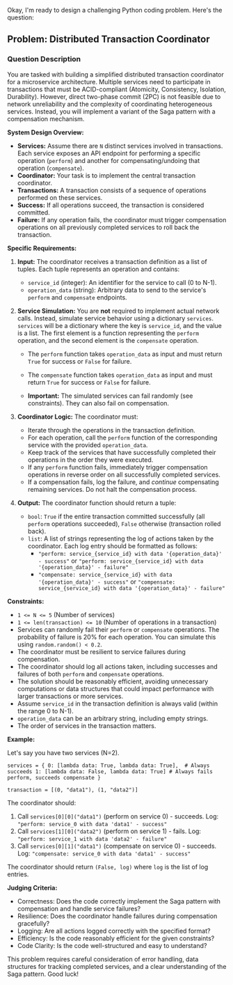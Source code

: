 Okay, I'm ready to design a challenging Python coding problem. Here's the question:

## Problem: Distributed Transaction Coordinator

### Question Description

You are tasked with building a simplified distributed transaction coordinator for a microservice architecture. Multiple services need to participate in transactions that must be ACID-compliant (Atomicity, Consistency, Isolation, Durability). However, direct two-phase commit (2PC) is not feasible due to network unreliability and the complexity of coordinating heterogeneous services. Instead, you will implement a variant of the Saga pattern with a compensation mechanism.

**System Design Overview:**

*   **Services:** Assume there are `N` distinct services involved in transactions. Each service exposes an API endpoint for performing a specific operation (`perform`) and another for compensating/undoing that operation (`compensate`).
*   **Coordinator:** Your task is to implement the central transaction coordinator.
*   **Transactions:** A transaction consists of a sequence of operations performed on these services.
*   **Success:** If all operations succeed, the transaction is considered committed.
*   **Failure:** If any operation fails, the coordinator must trigger compensation operations on all previously completed services to roll back the transaction.

**Specific Requirements:**

1.  **Input:** The coordinator receives a transaction definition as a list of tuples. Each tuple represents an operation and contains:
    *   `service_id` (integer): An identifier for the service to call (0 to N-1).
    *   `operation_data` (string): Arbitrary data to send to the service's `perform` and `compensate` endpoints.

2.  **Service Simulation:** You are **not** required to implement actual network calls. Instead, simulate service behavior using a dictionary `services`. `services` will be a dictionary where the key is `service_id`, and the value is a list. The first element is a function representing the `perform` operation, and the second element is the `compensate` operation.

    * The `perform` function takes `operation_data` as input and must return `True` for success or `False` for failure.
    * The `compensate` function takes `operation_data` as input and must return `True` for success or `False` for failure.

    *   **Important:** The simulated services can fail randomly (see constraints). They can also fail on compensation.

3.  **Coordinator Logic:** The coordinator must:

    *   Iterate through the operations in the transaction definition.
    *   For each operation, call the `perform` function of the corresponding service with the provided `operation_data`.
    *   Keep track of the services that have successfully completed their operations in the order they were executed.
    *   If any `perform` function fails, immediately trigger compensation operations in reverse order on all successfully completed services.
    *   If a compensation fails, log the failure, and *continue* compensating remaining services. Do not halt the compensation process.

4.  **Output:** The coordinator function should return a tuple:

    *   `bool`: `True` if the entire transaction committed successfully (all `perform` operations succeeded), `False` otherwise (transaction rolled back).
    *   `list`: A list of strings representing the log of actions taken by the coordinator. Each log entry should be formatted as follows:
        *   `"perform: service_{service_id} with data '{operation_data}' - success"` or `"perform: service_{service_id} with data '{operation_data}' - failure"`
        *   `"compensate: service_{service_id} with data '{operation_data}' - success"` or `"compensate: service_{service_id} with data '{operation_data}' - failure"`

**Constraints:**

*   `1 <= N <= 5` (Number of services)
*   `1 <= len(transaction) <= 10` (Number of operations in a transaction)
*   Services can randomly fail their `perform` or `compensate` operations. The probability of failure is 20% for each operation. You can simulate this using `random.random() < 0.2`.
*   The coordinator must be resilient to service failures during compensation.
*   The coordinator should log all actions taken, including successes and failures of both `perform` and `compensate` operations.
*   The solution should be reasonably efficient, avoiding unnecessary computations or data structures that could impact performance with larger transactions or more services.
*   Assume `service_id` in the transaction definition is always valid (within the range 0 to N-1).
*   `operation_data` can be an arbitrary string, including empty strings.
*   The order of services in the transaction matters.

**Example:**

Let's say you have two services (N=2).

`services = {
    0: [lambda data: True, lambda data: True],  # Always succeeds
    1: [lambda data: False, lambda data: True] # Always fails perform, succeeds compensate
}`

`transaction = [(0, "data1"), (1, "data2")]`

The coordinator should:

1.  Call `services[0][0]("data1")` (perform on service 0) - succeeds. Log: `"perform: service_0 with data 'data1' - success"`
2.  Call `services[1][0]("data2")` (perform on service 1) - fails. Log: `"perform: service_1 with data 'data2' - failure"`
3.  Call `services[0][1]("data1")` (compensate on service 0) - succeeds. Log: `"compensate: service_0 with data 'data1' - success"`

The coordinator should return `(False, log)` where `log` is the list of log entries.

**Judging Criteria:**

*   Correctness: Does the code correctly implement the Saga pattern with compensation and handle service failures?
*   Resilience: Does the coordinator handle failures during compensation gracefully?
*   Logging: Are all actions logged correctly with the specified format?
*   Efficiency: Is the code reasonably efficient for the given constraints?
*   Code Clarity: Is the code well-structured and easy to understand?

This problem requires careful consideration of error handling, data structures for tracking completed services, and a clear understanding of the Saga pattern. Good luck!
